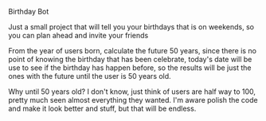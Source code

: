 Birthday Bot

Just a small project that will tell you your birthdays that is on weekends, so you can plan ahead and invite your friends

From the year of users born, calculate the future 50 years, since there is no point of knowing the birthday that has been celebrate, today's date will be use to see if the birthday has happen before, so the results will be just the ones with the future until the user is 50 years old.

Why until 50 years old? I don't know, just think of users are half way to 100, pretty much seen almost everything they wanted.
I'm aware polish the code and make it look better and stuff, but that will be endless.
